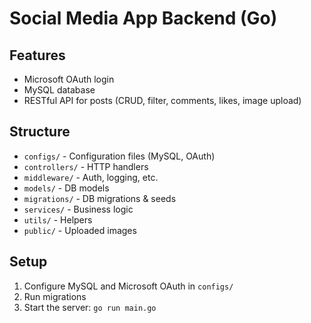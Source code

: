 # Social Media App Backend (Go)

## Features

- Microsoft OAuth login
- MySQL database
- RESTful API for posts (CRUD, filter, comments, likes, image upload)

## Structure

- `configs/` - Configuration files (MySQL, OAuth)
- `controllers/` - HTTP handlers
- `middleware/` - Auth, logging, etc.
- `models/` - DB models
- `migrations/` - DB migrations & seeds
- `services/` - Business logic
- `utils/` - Helpers
- `public/` - Uploaded images

## Setup

1. Configure MySQL and Microsoft OAuth in `configs/`
2. Run migrations
3. Start the server: `go run main.go`

